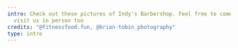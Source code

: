 ```yaml
---
intro: Check out these pictures of Indy's Barbershop. Feel free to come down and
  visit us in person too
credits: "@fitnessfood.fun, @brian-tobin_photography"
type: intro
---
```

